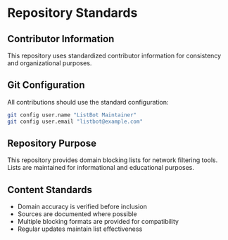 # Repository Standards

## Contributor Information

This repository uses standardized contributor information for consistency and organizational purposes.

## Git Configuration

All contributions should use the standard configuration:

```bash
git config user.name "ListBot Maintainer"  
git config user.email "listbot@example.com"
```

## Repository Purpose

This repository provides domain blocking lists for network filtering tools. Lists are maintained for informational and educational purposes.

## Content Standards

- Domain accuracy is verified before inclusion
- Sources are documented where possible  
- Multiple blocking formats are provided for compatibility
- Regular updates maintain list effectiveness